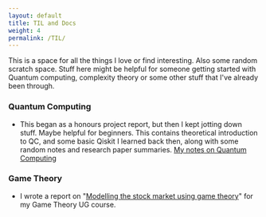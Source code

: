 ```yaml
---
layout: default
title: TIL and Docs
weight: 4
permalink: /TIL/
---
```


This is a space for all the things I love or find interesting. Also some random scratch space. Stuff here might be helpful for someone getting started with Quantum computing, complexity theory or some other stuff that I've already been through. 

### Quantum Computing
- This began as a honours project report, but then I kept jotting down stuff. Maybe helpful for beginners. This contains theoretical introduction to QC, and some basic Qiskit I learned back then, along with some random notes and research paper summaries.
[My notes on Quantum Computing](../assets/documents/Quantum_Notes.pdf)

### Game Theory
- I wrote a report on "[Modelling the stock market using game theory](../assets/documents/Modelling%20the%20stock%20market%20using%20game%20theory.pdf)" for my Game Theory UG course.

